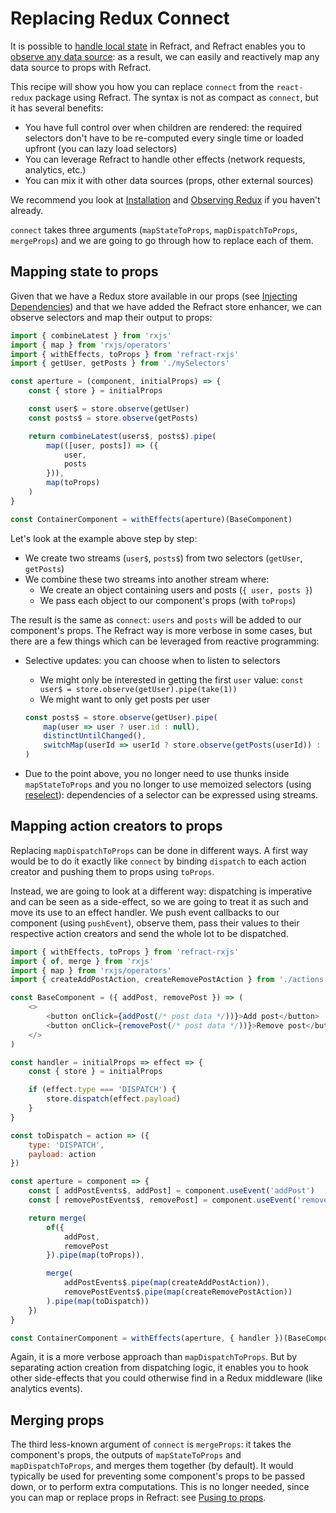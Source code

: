 # Replacing Redux Connect

It is possible to [handle local state](./handling-state.md) in Refract, and Refract enables you to [observe any data source](../usage/observing-anything.md): as a result, we can easily and reactively map any data source to props with Refract.

This recipe will show you how you can replace `connect` from the `react-redux` package using Refract. The syntax is not as compact as `connect`, but it has several benefits:

*   You have full control over when children are rendered: the required selectors don't have to be re-computed every single time or loaded upfront (you can lazy load selectors)
*   You can leverage Refract to handle other effects (network requests, analytics, etc.)
*   You can mix it with other data sources (props, other external sources)

We recommend you look at [Installation](../usage/installation.md) and [Observing Redux](../usage/observing-redux.md) if you haven't already.

`connect` takes three arguments (`mapStateToProps`, `mapDispatchToProps`, `mergeProps`) and we are going to go through how to replace each of them.

## Mapping state to props

Given that we have a Redux store available in our props (see [Injecting Dependencies](../usage/injecting-dependencies.md)) and that we have added the Refract store enhancer, we can observe selectors and map their output to props:

```js
import { combineLatest } from 'rxjs'
import { map } from 'rxjs/operators'
import { withEffects, toProps } from 'refract-rxjs'
import { getUser, getPosts } from './mySelectors'

const aperture = (component, initialProps) => {
    const { store } = initialProps

    const user$ = store.observe(getUser)
    const posts$ = store.observe(getPosts)

    return combineLatest(users$, posts$).pipe(
        map(([user, posts]) => ({
            user,
            posts
        })),
        map(toProps)
    )
}

const ContainerComponent = withEffects(aperture)(BaseComponent)
```

Let's look at the example above step by step:

*   We create two streams (`user$`, `posts$`) from two selectors (`getUser`, `getPosts`)
*   We combine these two streams into another stream where:
    *   We create an object containing users and posts (`{ user, posts }`)
    *   We pass each object to our component's props (with `toProps`)

The result is the same as `connect`: `users` and `posts` will be added to our component's props. The Refract way is more verbose in some cases, but there are a few things which can be leveraged from reactive programming:

*   Selective updates: you can choose when to listen to selectors
    *   We might only be interested in getting the first `user` value: `const user$ = store.observe(getUser).pipe(take(1))`
    *   We might want to only get posts per user


    ```js
    const posts$ = store.observe(getUser).pipe(
        map(user => user ? user.id : null),
        distinctUntilChanged(),
        switchMap(userId => userId ? store.observe(getPosts(userId)) : empty())
    )
    ```

*   Due to the point above, you no longer need to use thunks inside `mapStateToProps` and you no longer to use memoized selectors (using [reselect](https://github.com/reduxjs/reselect)): dependencies of a selector can be expressed using streams.

## Mapping action creators to props

Replacing `mapDispatchToProps` can be done in different ways. A first way would be to do it exactly like `connect` by binding `dispatch` to each action creator and pushing them to props using `toProps`.

Instead, we are going to look at a different way: dispatching is imperative and can be seen as a side-effect, so we are going to treat it as such and move its use to an effect handler. We push event callbacks to our component (using `pushEvent`), observe them, pass their values to their respective action creators and send the whole lot to be dispatched.

```js
import { withEffects, toProps } from 'refract-rxjs'
import { of, merge } from 'rxjs'
import { map } from 'rxjs/operators'
import { createAddPostAction, createRemovePostAction } from './actions'

const BaseComponent = ({ addPost, removePost }) => (
    <>
        <button onClick={addPost(/* post data */))}>Add post</button>
        <button onClick={removePost(/* post data */))}>Remove post</button>
    </>
)

const handler = initialProps => effect => {
    const { store } = initialProps

    if (effect.type === 'DISPATCH') {
        store.dispatch(effect.payload)
    }
}

const toDispatch = action => ({
    type: 'DISPATCH',
    payload: action
})

const aperture = component => {
    const [ addPostEvents$, addPost] = component.useEvent('addPost')
    const [ removePostEvents$, removePost] = component.useEvent('removePost')

    return merge(
        of({
            addPost,
            removePost
        }).pipe(map(toProps)),

        merge(
            addPostEvents$.pipe(map(createAddPostAction)),
            removePostEvents$.pipe(map(createRemovePostAction))
        ).pipe(map(toDispatch))
    })
}

const ContainerComponent = withEffects(aperture, { handler })(BaseComponent)
```

Again, it is a more verbose approach than `mapDispatchToProps`. But by separating action creation from dispatching logic, it enables you to hook other side-effects that you could otherwise find in a Redux middleware (like analytics events).

## Merging props

The third less-known argument of `connect` is `mergeProps`: it takes the component's props, the outputs of `mapStateToProps` and `mapDispatchToProps`, and merges them together (by default). It would typically be used for preventing some component's props to be passed down, or to perform extra computations. This is no longer needed, since you can map or replace props in Refract: see [Pusing to props](../usage/pushing-to-props.md).
